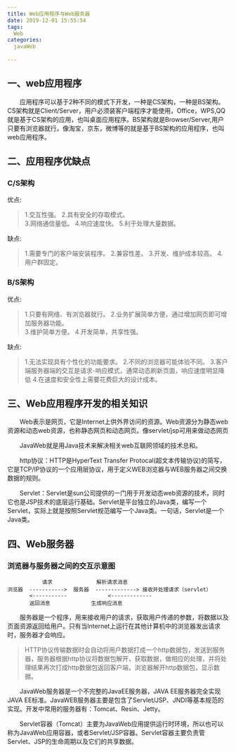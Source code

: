 ```yaml
---
title: Web应用程序与Web服务器
date: 2019-12-01 15:55:54
tags: 
  Web
categories:
  javaWeb
  
---
```


## 一、web应用程序
&emsp;&emsp;应用程序可以基于2种不同的模式下开发，一种是CS架构，一种是BS架构。CS架构就是Client/Server，用户必须装客户端程序才能使用，Office，WPS,QQ就是基于CS架构的应用，也叫桌面应用程序。BS架构就是Browser/Server,用户只要有浏览器就行。像淘宝，京东，微博等的就是基于BS架构的应用程序，也叫web应用程序。

## 二、应用程序优缺点

### C/S架构
优点:                         
>1.交互性强。
>2.具有安全的存取模式。   
>3.网络通信量低。
>4.响应速度快。
>5.利于处理大量数据。

缺点:
>1.需要专门的客户端安装程序。
>2.兼容性差。
>3.开发、维护成本较高。
>4.用户群固定。

### B/S架构
优点:                         
>1.只要有网络、有浏览器就行。
>2.业务扩展简单方便，通过增加网页即可增加服务器功能。       
>3.维护简单方便。
>4.开发简单，共享性强。

缺点:
>1.无法实现具有个性化的功能要求。
>2.不同的浏览器可能体验不同。
>3.客户端服务器端的交互是请求-响应模式，通常动态刷新页面，响应速度明显降低
>4.在速度和安全性上需要花费巨大的设计成本。

## 三、Web应用程序开发的相关知识
&emsp;&emsp;Web表示是网页，它是Internet上供外界访问的资源。Web资源分为静态web资源和动态web资源，也称静态网页和动态网页。像servlet/jsp可用来做动态网页

&emsp;&emsp;JavaWeb就是用Java技术来解决相关web互联网领域的技术总和。

&emsp;&emsp;http协议：HTTP是HyperText Transfer Protocal(超文本传输协议)的简写，它是TCP/IP协议的一个应用层协议，用于定义WEB浏览器与WEB服务器之间交换数据的规则。

&emsp;&emsp;Servlet：Servlet是sun公司提供的一门用于开发动态web资源的技术，同时它也是JSP技术的底层运行基础。Servlet是平台独立的Java类，编写一个Servlet，实际上就是按照Servlet规范编写一个Java类。一句话，Servlet是一个Java类。



##  四、Web服务器

### 浏览器与服务器之间的交互示意图

          	   请求              解析请求消息
	浏览器  ----------->  服务器  -------------> 接收并处理请求（servlet）
           <-----------             <-------------
           返回消息             生成响应消息


&emsp;&emsp;服务器是一个程序，用来接收用户的请求，获取用户传递的参数，将数据以及页面资源返回给用户。只有当Internet上运行在其他计算机中的浏览器发出请求时，服务器才会响应。

>HTTP协议传输数据时会自动将用户数据打成一个http数据包，发送到服务器，服务器根据http协议将数据包解开，获取数据，做相应的处理，并将处理结果再次打成http数据包返回客户端，浏览器解开http数据包，显示数据。

&emsp;&emsp;JavaWeb服务器是一个不完整的JavaEE服务器，JAVA EE服务器完全实现JAVA EE标准。JavaWEB服务器主要是包含了Servlet/JSP、JNDI等基本规范的实现。开发中常用的服务器有：Tomcat、Resin、Jetty。

&emsp;&emsp;Servlet容器（Tomcat）主要为JavaWeb应用提供运行时环境，所以也可以称为JavaWeb应用容器，或者Servlet/JSP容器。Servlet容器主要负责管Servlet、JSP的生命周期以及它们的共享数据。



